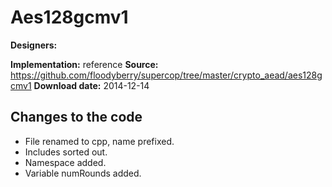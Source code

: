 # Aes128gcmv1

**Designers:** <referece algorithm>

**Implementation:** reference
**Source:** https://github.com/floodyberry/supercop/tree/master/crypto_aead/aes128gcmv1
**Download date:** 2014-12-14

## Changes to the code

* File renamed to cpp, name prefixed.
* Includes sorted out.
* Namespace added.
* Variable numRounds added.
